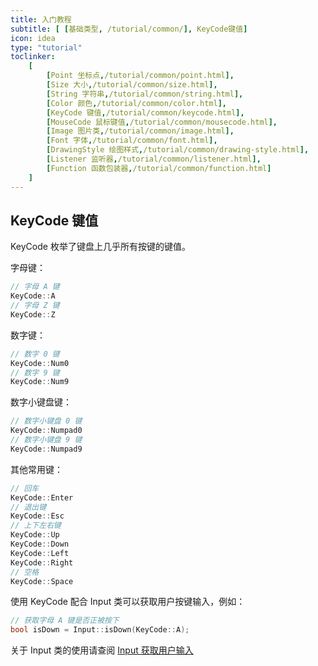 ```yaml
---
title: 入门教程
subtitle: [ [基础类型, /tutorial/common/], KeyCode键值]
icon: idea
type: "tutorial"
toclinker: 
    [
        [Point 坐标点,/tutorial/common/point.html],
        [Size 大小,/tutorial/common/size.html],
        [String 字符串,/tutorial/common/string.html],
        [Color 颜色,/tutorial/common/color.html],
        [KeyCode 键值,/tutorial/common/keycode.html],
        [MouseCode 鼠标键值,/tutorial/common/mousecode.html],
        [Image 图片类,/tutorial/common/image.html],
        [Font 字体,/tutorial/common/font.html],
        [DrawingStyle 绘图样式,/tutorial/common/drawing-style.html],
        [Listener 监听器,/tutorial/common/listener.html],
        [Function 函数包装器,/tutorial/common/function.html]
    ]
---
```


## KeyCode 键值

KeyCode 枚举了键盘上几乎所有按键的键值。

字母键：

```cpp
// 字母 A 键
KeyCode::A
// 字母 Z 键
KeyCode::Z
```

数字键：

```cpp
// 数字 0 键
KeyCode::Num0
// 数字 9 键
KeyCode::Num9
```

数字小键盘键：

```cpp
// 数字小键盘 0 键
KeyCode::Numpad0
// 数字小键盘 9 键
KeyCode::Numpad9
```

其他常用键：

```cpp
// 回车
KeyCode::Enter
// 退出键
KeyCode::Esc
// 上下左右键
KeyCode::Up
KeyCode::Down
KeyCode::Left
KeyCode::Right
// 空格
KeyCode::Space
```

使用 KeyCode 配合 Input 类可以获取用户按键输入，例如：

```cpp
// 获取字母 A 键是否正被按下
bool isDown = Input::isDown(KeyCode::A);
```

关于 Input 类的使用请查阅 [Input 获取用户输入](/tutorial/base/input.html)
